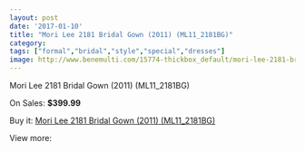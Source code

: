 ```yaml
---
layout: post
date: '2017-01-10'
title: "Mori Lee 2181 Bridal Gown (2011) (ML11_2181BG)"
category: 
tags: ["formal","bridal","style","special","dresses"]
image: http://www.benemulti.com/15774-thickbox_default/mori-lee-2181-bridal-gown-2011-ml112181bg.jpg
---
```

Mori Lee 2181 Bridal Gown (2011) (ML11_2181BG)

On Sales: **$399.99**
<a href="https://www.benemulti.com/en/6015-mori-lee-2181-bridal-gown-2011-ml112181bg.html"><amp-img layout="responsive" width="600" height="600" src="//www.benemulti.com/15774-thickbox_default/mori-lee-2181-bridal-gown-2011-ml112181bg.jpg" alt="Mori Lee 2181 Bridal Gown (2011) (ML11_2181BG) 0" /></a>
<a href="https://www.benemulti.com/en/6015-mori-lee-2181-bridal-gown-2011-ml112181bg.html"><amp-img layout="responsive" width="600" height="600" src="//www.benemulti.com/15776-thickbox_default/mori-lee-2181-bridal-gown-2011-ml112181bg.jpg" alt="Mori Lee 2181 Bridal Gown (2011) (ML11_2181BG) 1" /></a>
<a href="https://www.benemulti.com/en/6015-mori-lee-2181-bridal-gown-2011-ml112181bg.html"><amp-img layout="responsive" width="600" height="600" src="//www.benemulti.com/15775-thickbox_default/mori-lee-2181-bridal-gown-2011-ml112181bg.jpg" alt="Mori Lee 2181 Bridal Gown (2011) (ML11_2181BG) 2" /></a>

Buy it: [Mori Lee 2181 Bridal Gown (2011) (ML11_2181BG)](https://www.benemulti.com/en/6015-mori-lee-2181-bridal-gown-2011-ml112181bg.html "Mori Lee 2181 Bridal Gown (2011) (ML11_2181BG)")

View more: [](https://www.benemulti.com/en/- "")